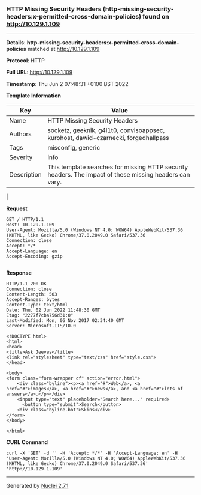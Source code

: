 ### HTTP Missing Security Headers (http-missing-security-headers:x-permitted-cross-domain-policies) found on http://10.129.1.109
---
**Details**: **http-missing-security-headers:x-permitted-cross-domain-policies**  matched at http://10.129.1.109

**Protocol**: HTTP

**Full URL**: http://10.129.1.109

**Timestamp**: Thu Jun 2 07:48:31 +0100 BST 2022

**Template Information**

| Key | Value |
|---|---|
| Name | HTTP Missing Security Headers |
| Authors | socketz, geeknik, g4l1t0, convisoappsec, kurohost, dawid-czarnecki, forgedhallpass |
| Tags | misconfig, generic |
| Severity | info |
| Description | This template searches for missing HTTP security headers. The impact of these missing headers can vary.
 |

**Request**
```http
GET / HTTP/1.1
Host: 10.129.1.109
User-Agent: Mozilla/5.0 (Windows NT 4.0; WOW64) AppleWebKit/537.36 (KHTML, like Gecko) Chrome/37.0.2049.0 Safari/537.36
Connection: close
Accept: */*
Accept-Language: en
Accept-Encoding: gzip


```

**Response**
```http
HTTP/1.1 200 OK
Connection: close
Content-Length: 503
Accept-Ranges: bytes
Content-Type: text/html
Date: Thu, 02 Jun 2022 11:48:30 GMT
Etag: "2277f7cba756d31:0"
Last-Modified: Mon, 06 Nov 2017 02:34:40 GMT
Server: Microsoft-IIS/10.0

<!DOCTYPE html>
<html>
<head>
<title>Ask Jeeves</title>
<link rel="stylesheet" type="text/css" href="style.css">
</head>

<body>
<form class="form-wrapper cf" action="error.html">
    <div class="byline"><p><a href="#">Web</a>, <a href="#">images</a>, <a href="#">news</a>, and <a href="#">lots of answers</a>.</p></div>
  	<input type="text" placeholder="Search here..." required>
	  <button type="submit">Search</button>
    <div class="byline-bot">Skins</div>
</form>
</body>

</html>
```


**CURL Command**
```
curl -X 'GET' -d '' -H 'Accept: */*' -H 'Accept-Language: en' -H 'User-Agent: Mozilla/5.0 (Windows NT 4.0; WOW64) AppleWebKit/537.36 (KHTML, like Gecko) Chrome/37.0.2049.0 Safari/537.36' 'http://10.129.1.109'
```
---
Generated by [Nuclei 2.7.1](https://github.com/projectdiscovery/nuclei)